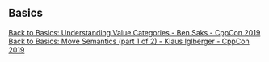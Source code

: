 ## Basics
[Back to Basics: Understanding Value Categories - Ben Saks - CppCon 2019](https://youtu.be/XS2JddPq7GQ?si=KBUvhykFAElzeWtE) <br>
[Back to Basics: Move Semantics (part 1 of 2) - Klaus Iglberger - CppCon 2019 ](https://youtu.be/St0MNEU5b0o?si=_Ew--l_4mfwC_-y3) <br>
